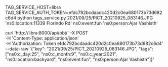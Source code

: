 


TAG_SERVICE_HOST=libra TAG_SERVICE_AUTH_TOKEN=efdc792bcdaadc420d2c0ea680173b73d682c6d4 python tags_service.py 2021/09/25/PICT_20210925_083146.JPG  'ns0:location:11339 Florindo Rd' ns0:event:fun 'ns0:person:Ajar Vashisth'


curl 'http://libra:8000/api/obj/' -X POST \
-H 'Content-Type: application/json' \
-H 'Authorization: Token efdc792bcdaadc420d2c0ea680173b73d682c6d4' \
--data-raw '{"key": "2021/09/25/PICT_20210925_083146.JPG", "tags": ["ns0:c_day:25", "ns0:c_month:9", "ns0:c_year:2021", "ns0:location:backyard", "ns0:event:fun", "ns0:person:Ajar Vashisth"]}'

